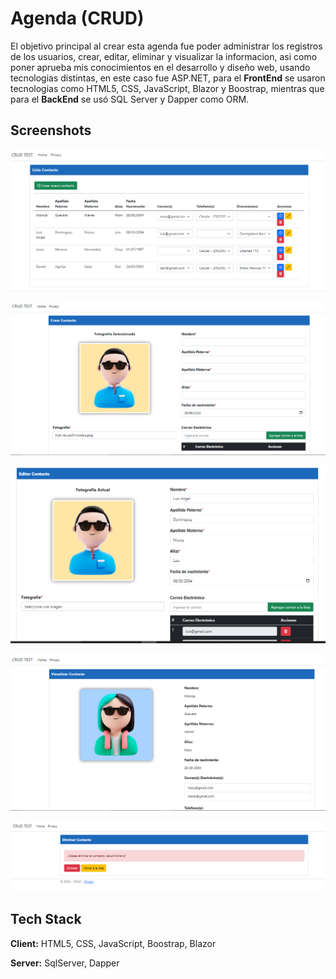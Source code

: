 
# Agenda (CRUD)

El objetivo principal al crear esta agenda fue poder administrar los registros de los usuarios, crear, editar, eliminar y visualizar la informacion, asi como poner aprueba mis conocimientos en el desarrollo y diseño web, usando tecnologias distintas, en este caso fue ASP.NET, para el **FrontEnd** se usaron tecnologias como HTML5, CSS, JavaScript, Blazor y Boostrap, mientras que para el **BackEnd** se usó SQL Server y Dapper como ORM.


## Screenshots

![App Screenshot](Screenshots/Index.PNG)

![App Screenshot](Screenshots/AgregarContacto.PNG)

![App Screenshot](Screenshots/EditarContacto.PNG)

![App Screenshot](Screenshots/InformacionContacto.PNG)

![App Screenshot](Screenshots/EliminarContacto.PNG)


## Tech Stack

**Client:** HTML5, CSS, JavaScript, Boostrap, Blazor

**Server:** SqlServer, Dapper

